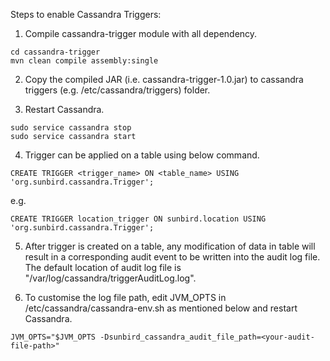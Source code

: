Steps to enable Cassandra Triggers:

1. Compile cassandra-trigger module with all dependency.

```
cd cassandra-trigger
mvn clean compile assembly:single
```

2. Copy the compiled JAR (i.e. cassandra-trigger-1.0.jar) to cassandra triggers (e.g. /etc/cassandra/triggers) folder.

3. Restart Cassandra.

```
sudo service cassandra stop
sudo service cassandra start
```

4. Trigger can be applied on a table using below command.

```
CREATE TRIGGER <trigger_name> ON <table_name> USING 'org.sunbird.cassandra.Trigger';
```

e.g.
```
CREATE TRIGGER location_trigger ON sunbird.location USING 'org.sunbird.cassandra.Trigger';
```

5. After trigger is created on a table, any modification of data in table will result in a corresponding audit event to be written into the audit log file. The default location of audit log file is "/var/log/cassandra/triggerAuditLog.log". 

6. To customise the log file path, edit JVM_OPTS in /etc/cassandra/cassandra-env.sh as mentioned below and restart Cassandra.

```
JVM_OPTS="$JVM_OPTS -Dsunbird_cassandra_audit_file_path=<your-audit-file-path>"
```

